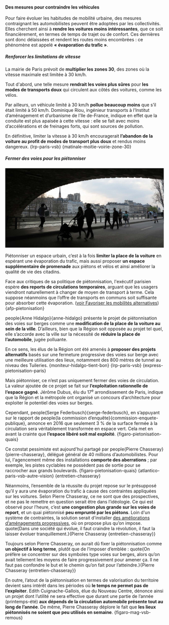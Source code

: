 #### Des mesures pour contraindre les véhicules

Pour faire évoluer les habitudes de mobilité urbaine, des mesures contraignant les automobilistes peuvent être adoptées par les collectivités. Elles cherchent ainsi à **rendre les voitures moins intéressantes**, que ce soit financièrement, en termes de temps de trajet ou de confort. Ces dernières sont donc délaissées et rendent les routes moins encombrées : ce phénomène est appelé **« évaporation du trafic »**.

##### Renforcer les limitations de vitesse
La mairie de Paris prévoit de **multiplier les zones 30**, des zones où la vitesse maximale est limitée à 30 km/h.

Tout d'abord, une telle mesure **rendrait les voies plus sûres** pour **les modes de transports doux** qui circulent aux côtés des voitures, comme les vélos.

Par ailleurs, un véhicule limité à 30 km/h **pollue beaucoup moins** que s’il était limité à 50 km/h. Dominique Riou, ingénieur transports à l’Institut d’aménagement et d’urbanisme de l’Ile de-France, indique en effet que la conduite est plus apaisée à cette vitesse : elle se fait avec moins d’accélérations et de freinages forts, qui sont sources de pollution.

En définitive, limiter la vitesse à 30 km/h encouragerait **l’abandon de la voiture au profit de modes de transport plus doux** et rendus moins dangereux. {lrp-paris-vsb} {matinale-moitie-voirie-zone-30}

##### Fermer des voies pour les piétonniser

![Piétonnisation des voies sur berges (source : [l'Express](https://www.lexpress.fr/actualite/societe/trafic/a-paris-les-berges-de-seine-rive-droite-vont-rester-pietonnes_1922612.html)) float-left col-6](pietonnisation.jpg)

Piétonniser un espace urbain, c’est à la fois **limiter la place de la voiture** en espérant une évaporation du trafic, mais aussi proposer **un espace supplémentaire de promenade** aux piétons et vélos et ainsi améliorer la qualité de vie des citadins.

Face aux critiques de sa politique de piétonnisation, l'exécutif parisien espère **des reports de circulations temporaires**, arguant que les usagers viendront naturellement à changer de moyen de transport à terme. Cela suppose néanmoins que l’offre de transports en communs soit suffisante pour absorber cette évaporation. ([voir Favoriser les mobilités alternatives](#mobilites-alternatives)) {afp-pietonisation}

people{Anne Hidalgo}{anne-hidalgo} présente le projet de piétonnisation des voies sur berges comme une **modification de la place de la voiture au sein de la ville**. D’ailleurs, bien que la Région soit opposée au projet tel quel, elle s’accorde avec la ville sur la nécessité de **réduire la place de l’automobile**, jugée polluante.

En ce sens, les élus de la Région ont été amenés à **proposer des projets alternatifs** basés sur une fermeture progressive des voies sur berge avec une meilleure utilisation des lieux, notamment des 800 mètres de tunnel au niveau des Tuileries. {moniteur-hidalgo-tient-bon} {lrp-paris-vsb} {express-pietonisation-paris}

Mais piétonniser, ce n’est pas uniquement fermer des voies de circulation. La valeur ajoutée de ce projet se fait sur **l’exploitation rationnelle de l’espace gagné**. Jérôme Dubus, élu du 17<sup>e</sup> arrondissement de Paris, indique que la Région et la métropole ont organisé un concours d’architecture pour exploiter le potentiel des voies sur berges.

Cependant, people{Serge Federbusch}{serge-federbusch}, en s’appuyant sur le rapport de people{la commission d’enquête}{commission-enquete-publique}, annonce en 2016 que seulement 3 % de la surface fermée à la circulation sera véritablement transformée en espace vert. Cela met en avant la crainte que **l’espace libéré soit mal exploité**. {figaro-pietonisation-quais}

Ce constat pessimiste est aujourd'hui partagé par people{Pierre Chasseray}{pierre-chasseray}, délégué général de 40 millions d’automobilistes. Pour lui, l'agencement même des installations **comporte des aberrations** ; par exemple, les pistes cyclables ne possèdent pas de sortie pour se raccrocher aux grands boulevards. {figaro-pietonisation-quais} {atlantico-paris-vsb-autre-vision} {entretien-chasseray}

Néanmoins, l’ensemble de la réussite du projet repose sur le présupposé qu’il y aura une évaporation du trafic à cause des contraintes appliquées sur les voitures. Selon Pierre Chasseray, ce ne sont que des prospectives, et ne pas le remettre en question serait être dans l’idéologie. Ce qui est observé pour l’heure, c’est **une congestion plus grande sur les voies de report**, et un quai piétonnisé **peu emprunté par les piétons**. Loin d'un système de contraintes, la solution serait d'installer [des améliorations d’aménagements progressives](#mobilites-alternatives), où on propose plus qu’on impose. quote{Dans une société qui évolue, il faut craindre la révolution, il faut la laisser évoluer tranquillement.}{Pierre Chasseray {entretien-chasseray}}

Toujours selon Pierre Chasseray, on aurait dû fixer la piétonnisation comme **un objectif à long terme**, plutôt que de l’imposer d’emblée : quote{On préfère se concentrer sur des symboles type voies sur berges, alors qu’on avait tellement les moyens de faire progressivement pour amener ça. Il ne faut pas confondre le but et le chemin qu’on fait pour l’atteindre.}{Pierre Chasseray {entretien-chasseray}}

En outre, l’atout de la piétonnisation en termes de valorisation du territoire devient sans intérêt dans les périodes où **le temps ne permet pas de l’exploiter**. Edith Cuignache-Gallois, élue du Nouveau Centre, dénonce ainsi un projet dont l’utilité ne sera effective que durant une partie de l’année (printemps-été) **aux dépends de la circulation automobile présente tout au long de l’année**. De même, Pierre Chasseray déplore le fait que **les lieux piétonnisés ne soient que peu utilisés en semaine**. {figaro-mag-vsb-remous}
